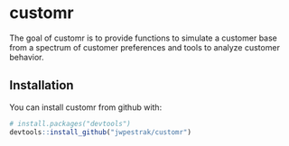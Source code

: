 # customr

The goal of customr is to provide functions to simulate a customer base from a  spectrum of customer preferences and tools to analyze customer behavior.

## Installation

You can install customr from github with:

```R
# install.packages("devtools")
devtools::install_github("jwpestrak/customr")
```
